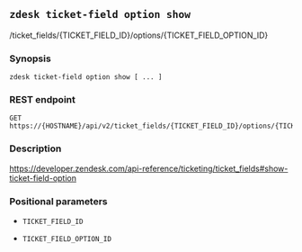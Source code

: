 ## `zdesk ticket-field option show`

/ticket_fields/{TICKET_FIELD_ID}/options/{TICKET_FIELD_OPTION_ID}

### Synopsis

    zdesk ticket-field option show [ ... ]

### REST endpoint

    GET https://{HOSTNAME}/api/v2/ticket_fields/{TICKET_FIELD_ID}/options/{TICKET_FIELD_OPTION_ID}

### Description

https://developer.zendesk.com/api-reference/ticketing/ticket_fields#show-ticket-field-option

### Positional parameters

* `TICKET_FIELD_ID`

* `TICKET_FIELD_OPTION_ID`

